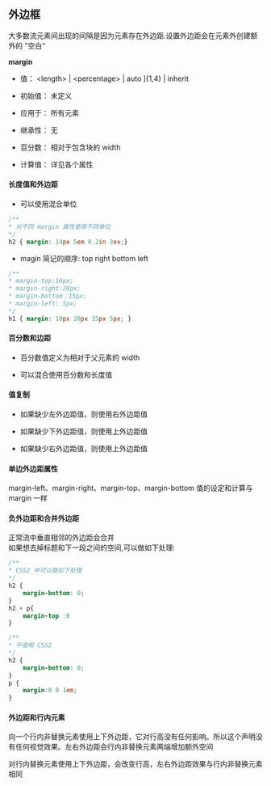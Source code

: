 ## 外边框

大多数流元素间出现的间隔是因为元素存在外边距.设置外边距会在元素外创建额外的 "空白“

**margin**
- 值： \<length> | \<percentage> | auto ]{1,4} | inherit

- 初始值： 未定义
- 应用于： 所有元素
- 继承性： 无
- 百分数： 相对于包含块的 width
- 计算值： 详见各个属性

#### 长度值和外边距

- 可以使用混合单位
```css
/**
* 对不同 margin 属性使用不同单位 
*/
h2 { margin: 14px 5em 0.2in 3ex;}
```

- magin 简记的顺序: top right bottom left
```css
/**
* margin-top:10px;
* margin-right:20px;
* margin-bottom：15px;
* margin-left: 5px;
*/
h1 { margin: 10px 20px 15px 5px; }
```

#### 百分数和边距
- 百分数值定义为相对于父元素的 width

- 可以混合使用百分数和长度值

#### 值复制
- 如果缺少左外边距值，则使用右外边距值

- 如果缺少下外边距值，则使用上外边距值
- 如果缺少右外边距值，则使用上外边距值

#### 单边外边距属性
margin-left、margin-right、margin-top、margin-bottom 值的设定和计算与 margin 一样

#### 负外边距和合并外边距
正常流中垂直相邻的外边距会合并\
如果想去掉标题和下一段之间的空间,可以做如下处理:
```css
/**
* CSS2 中可以做如下处理
*/
h2 {
    margin-bottom: 0;
}
h2 + p{
    margin-top :0
}

/**
* 不使用 CSS2 
*/
h2 {
    margin-bottom: 0;
}
p {
    margin:0 0 1em;
}

```

#### 外边距和行内元素
向一个行内非替换元素使用上下外边距，它对行高没有任何影响。所以这个声明没有任何视觉效果。左右外边距会行内非替换元素两端增加额外空间

对行内替换元素使用上下外边距，会改变行高，左右外边距效果与行内非替换元素相同